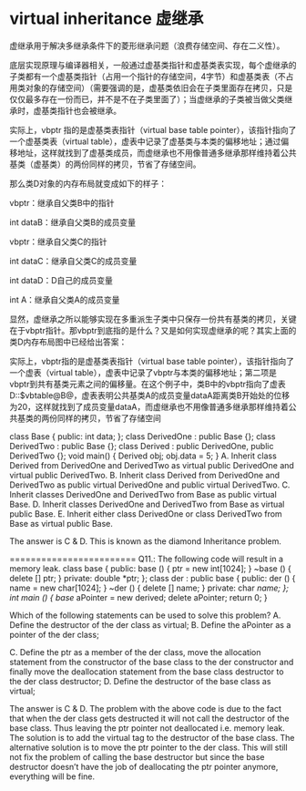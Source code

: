 
# virtual inheritance 虚继承


虚继承用于解决多继承条件下的菱形继承问题（浪费存储空间、存在二义性）。

底层实现原理与编译器相关，一般通过虚基类指针和虚基类表实现，每个虚继承的子类都有一个虚基类指针（占用一个指针的存储空间，4字节）和虚基类表（不占用类对象的存储空间）（需要强调的是，虚基类依旧会在子类里面存在拷贝，只是仅仅最多存在一份而已，并不是不在子类里面了）；当虚继承的子类被当做父类继承时，虚基类指针也会被继承。

实际上，vbptr 指的是虚基类表指针（virtual base table pointer），该指针指向了一个虚基类表（virtual table），虚表中记录了虚基类与本类的偏移地址；通过偏移地址，这样就找到了虚基类成员，而虚继承也不用像普通多继承那样维持着公共基类（虚基类）的两份同样的拷贝，节省了存储空间。

那么类D对象的内存布局就变成如下的样子：



vbptr：继承自父类B中的指针

int dataB：继承自父类B的成员变量

vbptr：继承自父类C的指针

int dataC：继承自父类C的成员变量

int dataD：D自己的成员变量

int A：继承自父类A的成员变量



显然，虚继承之所以能够实现在多重派生子类中只保存一份共有基类的拷贝，关键在于vbptr指针。那vbptr到底指的是什么？又是如何实现虚继承的呢？其实上面的类D内存布局图中已经给出答案：

实际上，vbptr指的是虚基类表指针（virtual base table pointer），该指针指向了一个虚表（virtual table），虚表中记录了vbptr与本类的偏移地址；第二项是vbptr到共有基类元素之间的偏移量。在这个例子中，类B中的vbptr指向了虚表D::$vbtable@B@，虚表表明公共基类A的成员变量dataA距离类B开始处的位移为20，这样就找到了成员变量dataA，而虚继承也不用像普通多继承那样维持着公共基类的两份同样的拷贝，节省了存储空间




class Base
{
   public:
     int data;
};
class DerivedOne : public Base {};
class DerivedTwo : public Base {};
class Derived : public DerivedOne, public DerivedTwo {};
void main()
{
   Derived obj;
   obj.data = 5;
}
A. Inherit class Derived from DerivedOne and DerivedTwo as virtual public DerivedOne and virtual public DerivedTwo.
B. Inherit class Derived from DerivedOne and DerivedTwo as public virtual DerivedOne and public virtual DerivedTwo.
C. Inherit classes DerivedOne and DerivedTwo from Base as public virtual Base.
D. Inherit classes DerivedOne and DerivedTwo from Base as virtual public Base.
E. Inherit either class DerivedOne or class DerivedTwo from Base as virtual public Base.

The answer is C & D. This is known as the diamond Inheritance problem.


========================
Q11.: The following code will result in a memory leak.
class base {
 public: 
   base () { ptr = new int[1024]; }
   ~base () { delete [] ptr; }
 private:
   double *ptr;
};
class der : public base {
 public:
   der () { name = new char[1024]; }
   ~der () { delete [] name; }
 private:
   char *name;
};
int main () {
  base* aPointer = new derived;
  delete aPointer;
  return 0;
}

Which of the following statements can be used to solve this problem?
A. Define the destructor of the der class as virtual;
B. Define the aPointer as a pointer of the der class;

C. Define the ptr as a member of the der class, move the allocation statement from the constructor of the base class to the der constructor and finally move the deallocation statement from the base class destructor to the der class destructor;
D. Define the destructor of the base class as virtual;

The answer is C & D. The problem with the above code is due to the fact that when the der class gets destructed it will not call the destructor of the base class. Thus leaving the ptr pointer not deallocated i.e. memory leak. The solution is to add the virtual tag to the destructor of the base class. The alternative solution is to move the ptr pointer to the der class. This will still not fix the problem of calling the base destructor but since the base destructor doesn’t have the job of deallocating the ptr pointer anymore, everything will be fine.


